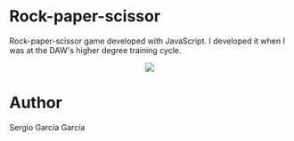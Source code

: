 # Rock-paper-scissor
Rock-paper-scissor game developed with JavaScript. I developed it when I was at the DAW's higher degree training cycle.

<p align="center"><img src="https://i.postimg.cc/FHZJ87Zh/Captura-de-pantalla-6.png"></p>

# Author
Sergio García García
